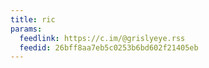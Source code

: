 ```yaml
---
title: ric
params:
  feedlink: https://c.im/@grislyeye.rss
  feedid: 26bff8aa7eb5c0253b6bd602f21405eb
---
```

